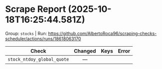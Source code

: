 # Scrape Report (2025-10-18T16:25:44.581Z)

Group: `stocks`  |  Run: https://github.com/AlbertoRoca96/scraping-checks-scheduler/actions/runs/18618063170

| Check | Changed | Keys | Error |
|---|:---:|:--|:--|
| `stock_ntdoy_global_quote` | — |  |  |

